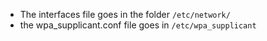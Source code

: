 - The interfaces file goes in the folder `/etc/network/`
- the wpa_supplicant.conf file goes in `/etc/wpa_supplicant`